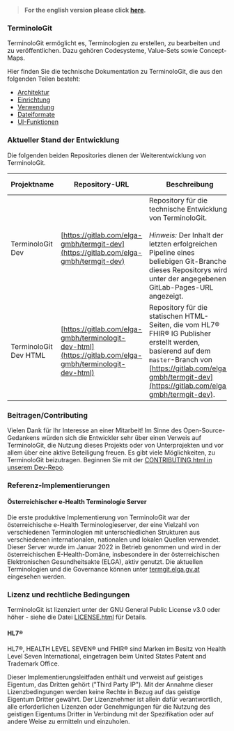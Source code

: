 > **For the english version please click [here](technical_documentation_en.html).**

### TerminoloGit

TerminoloGit ermöglicht es, Terminologien zu erstellen, zu bearbeiten und zu veröffentlichen. Dazu gehören Codesysteme, Value-Sets sowie Concept-Maps.

Hier finden Sie die technische Dokumentation zu TerminoloGit, die aus den folgenden Teilen besteht:
- [Architektur](architecture_de.html)
- [Einrichtung](setup_de.html)
- [Verwendung](use_cases_de.html)
- [Dateiformate](file_formats_de.html)
- [UI-Funktionen](ui_features_de.html)

### Aktueller Stand der Entwicklung

Die folgenden beiden Repositories dienen der Weiterentwicklung von TerminoloGit.

| Projektname | Repository-URL | Beschreibung | GitLab-Projekt-ID | GitLab-Pages-URL |
| --- | --- | --- | --- | --- |
| TerminoloGit Dev | [https://gitlab.com/elga-gmbh/termgit-dev](https://gitlab.com/elga-gmbh/termgit-dev) | Repository für die technische Entwicklung von TerminoloGit.<br/><br/>*Hinweis:* Der Inhalt der letzten erfolgreichen Pipeline eines beliebigen Git-Branches dieses Repositorys wird unter der angegebenen GitLab-Pages-URL angezeigt. | 21743825 | [https://elga-gmbh.gitlab.io/termgit-dev/](https://elga-gmbh.gitlab.io/termgit-dev/) |
| TerminoloGit Dev HTML | [https://gitlab.com/elga-gmbh/terminologit-dev-html](https://gitlab.com/elga-gmbh/terminologit-dev-html) | Repository für die statischen HTML-Seiten, die vom HL7® FHIR® IG Publisher erstellt werden, basierend auf dem `master`-Branch von [https://gitlab.com/elga-gmbh/termgit-dev](https://gitlab.com/elga-gmbh/termgit-dev). | 28239847 | [https://dev.termgit.elga.gv.at](https://dev.termgit.elga.gv.at) |

### Beitragen/Contributing

Vielen Dank für Ihr Interesse an einer Mitarbeit! Im Sinne des Open-Source-Gedankens würden sich die Entwickler sehr über einen Verweis auf TerminoloGit, die Nutzung dieses Projekts oder von Unterprojekten und vor allem über eine aktive Beteiligung freuen. Es gibt viele Möglichkeiten, zu TerminoloGit beizutragen. Beginnen Sie mit der [CONTRIBUTING.html in unserem Dev-Repo](https://gitlab.com/elga-gmbh/termgit-dev/-/blob/stable/CONTRIBUTING.html).

### Referenz-Implementierungen

#### Österreichischer e-Health Terminologie Server

Die erste produktive Implementierung von TerminoloGit war der österreichische e-Health Terminologieserver, der eine Vielzahl von verschiedenen Terminologien mit unterschiedlichen Strukturen aus verschiedenen internationalen, nationalen und lokalen Quellen verwendet. Dieser Server wurde im Januar 2022 in Betrieb genommen und wird in der österreichischen E-Health-Domäne, insbesondere in der österreichischen Elektronischen Gesundheitsakte (ELGA), aktiv genutzt. Die aktuellen Terminologien und die Governance können unter [termgit.elga.gv.at](https://termgit.elga.gv.at) eingesehen werden.

### Lizenz und rechtliche Bedingungen

TerminoloGit ist lizenziert unter der GNU General Public License v3.0 oder höher - siehe die Datei [LICENSE.html](https://gitlab.com/elga-gmbh/termgit-dev/-/blob/stable/LICENSE.html) für Details.

#### HL7®

HL7®, HEALTH LEVEL SEVEN® und FHIR® sind Marken im Besitz von Health Level Seven International, eingetragen beim United States Patent and Trademark Office.

Dieser Implementierungsleitfaden enthält und verweist auf geistiges Eigentum, das Dritten gehört ("Third Party IP"). Mit der Annahme dieser Lizenzbedingungen werden keine Rechte in Bezug auf das geistige Eigentum Dritter gewährt. Der Lizenznehmer ist allein dafür verantwortlich, alle erforderlichen Lizenzen oder Genehmigungen für die Nutzung des geistigen Eigentums Dritter in Verbindung mit der Spezifikation oder auf andere Weise zu ermitteln und einzuholen.